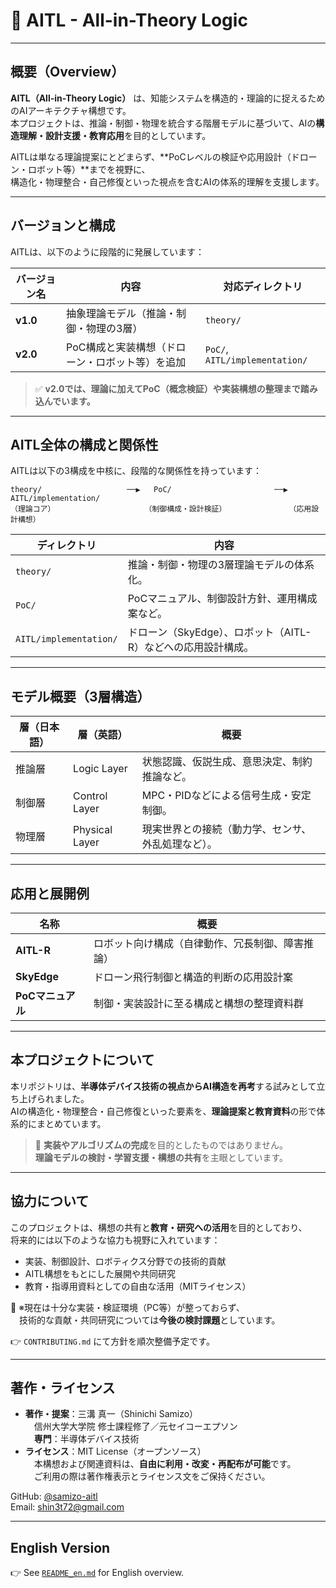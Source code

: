 # 🧠 AITL - All-in-Theory Logic

---

## 概要（Overview）

**AITL（All-in-Theory Logic）** は、知能システムを構造的・理論的に捉えるためのAIアーキテクチャ構想です。  
本プロジェクトは、推論・制御・物理を統合する階層モデルに基づいて、AIの**構造理解・設計支援・教育応用**を目的としています。

AITLは単なる理論提案にとどまらず、**PoCレベルの検証や応用設計（ドローン・ロボット等）**までを視野に、  
構造化・物理整合・自己修復といった視点を含むAIの体系的理解を支援します。

---

## バージョンと構成

AITLは、以下のように段階的に発展しています：

| バージョン名 | 内容 | 対応ディレクトリ |
|--------------|------|------------------|
| **v1.0** | 抽象理論モデル（推論・制御・物理の3層） | `theory/` |
| **v2.0** | PoC構成と実装構想（ドローン・ロボット等）を追加 | `PoC/`, `AITL/implementation/` |

> ✅ **v2.0では、理論に加えてPoC（概念検証）や実装構想の整理まで踏み込んでいます。**

---

## AITL全体の構成と関係性

AITLは以下の3構成を中核に、段階的な関係性を持っています：

```
theory/                   ──▶   PoC/                       ──▶   AITL/implementation/
（理論コア）                    （制御構成・設計検証）              （応用設計構想）
```
| ディレクトリ | 内容 |
|--------------|------|
| `theory/` | 推論・制御・物理の3層理論モデルの体系化。 |
| `PoC/` | PoCマニュアル、制御設計方針、運用構成案など。 |
| `AITL/implementation/` | ドローン（SkyEdge）、ロボット（AITL-R）などへの応用設計構成。 |

---

## モデル概要（3層構造）

| 層（日本語） | 層（英語） | 概要 |
|--------------|------------|------|
| 推論層 | Logic Layer | 状態認識、仮説生成、意思決定、制約推論など。 |
| 制御層 | Control Layer | MPC・PIDなどによる信号生成・安定制御。 |
| 物理層 | Physical Layer | 現実世界との接続（動力学、センサ、外乱処理など）。 |

---

## 応用と展開例

| 名称 | 概要 |
|------|------|
| **AITL-R** | ロボット向け構成（自律動作、冗長制御、障害推論） |
| **SkyEdge** | ドローン飛行制御と構造的判断の応用設計案 |
| **PoCマニュアル** | 制御・実装設計に至る構成と構想の整理資料群 |

---

## 本プロジェクトについて

本リポジトリは、**半導体デバイス技術の視点からAI構造を再考**する試みとして立ち上げられました。  
AIの構造化・物理整合・自己修復といった要素を、**理論提案と教育資料**の形で体系的にまとめています。

> 🔎 **実装やアルゴリズムの完成**を目的としたものではありません。  
> **理論モデルの検討・学習支援・構想の共有**を主眼としています。

---

## 協力について

このプロジェクトは、構想の共有と**教育・研究への活用**を目的としており、  
将来的には以下のような協力も視野に入れています：

- 実装、制御設計、ロボティクス分野での技術的貢献  
- AITL構想をもとにした展開や共同研究  
- 教育・指導用資料としての自由な活用（MITライセンス）

🔧 ※現在は十分な実装・検証環境（PC等）が整っておらず、  
　技術的な貢献・共同研究については**今後の検討課題**としています。

👉 `CONTRIBUTING.md` にて方針を順次整備予定です。

---

## 著作・ライセンス

- **著作・提案**：三溝 真一（Shinichi Samizo）  
　信州大学大学院 修士課程修了／元セイコーエプソン  
　**専門**：半導体デバイス技術  
- **ライセンス**：MIT License（オープンソース）  
　本構想および関連資料は、**自由に利用・改変・再配布が可能**です。  
　ご利用の際は著作権表示とライセンス文をご保持ください。

GitHub: [@samizo-aitl](https://github.com/samizo-aitl)  
Email: shin3t72@gmail.com

---

## English Version

👉 See [`README_en.md`](./README_en.md) for English overview.
